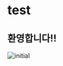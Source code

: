 # test

## 환영합니다!!

![initial](https://www.google.com/imgres?imgurl=https%3A%2F%2Fimg1.daumcdn.net%2Fthumb%2FR720x0.q80%2F%3Fscode%3Dmtistory2%26fname%3Dhttp%253A%252F%252Fcfile7.uf.tistory.com%252Fimage%252F24283C3858F778CA2EFABE&imgrefurl=https%3A%2F%2Fblankspace-dev.tistory.com%2F200&tbnid=ZY9I3jUt9gfveM&vet=12ahUKEwjdkKnJt53wAhVNUpQKHUvVAyQQMygAegUIARDTAQ..i&docid=dV6WfPf3OJctQM&w=720&h=450&q=%EC%9D%B4%EB%AF%B8%EC%A7%80&ved=2ahUKEwjdkKnJt53wAhVNUpQKHUvVAyQQMygAegUIARDTAQ)
